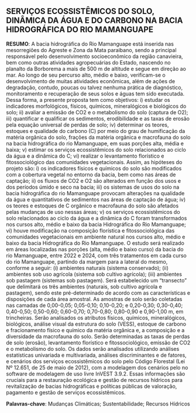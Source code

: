 
<!-- README.md is generated from README.Rmd. Please edit that file -->

## SERVIÇOS ECOSSISTÊMICOS DO SOLO, DINÂMICA DA ÁGUA E DO CARBONO NA BACIA HIDROGRÁFICA DO RIO MAMANGUAPE

**RESUMO**: A bacia hidrográfica do Rio Mamanguape está inserida nas
mesorregiões do Agreste e Zona da Mata paraibano, sendo a principal
responsável pelo desenvolvimento socioeconômico da região canavieira,
bem como outras atividades agropecuárias do Estado, nascendo no planalto
da Borborema a mais de 500 m de altitude e segue em direção ao mar. Ao
longo de seu percurso alto, médio e baixo, verificam-se o
desenvolvimento de muitas atividades econômicas, além de ações de
degradação, contudo, poucas ou talvez nenhuma prática de diagnóstico,
monitoramento e recuperação de seus solos e águas tem sido executada.
Dessa forma, a presente proposta tem como objetivos: i) estudar os
indicadores morfológicos, físicos, químicos, mineralógicos e biológicos
do solo; ii) avaliar a emissão de CO2 e o metabolismo do solo (captura
de O2); iii) quantificar e qualificar os sedimentos, erodibilidade e as
taxas de erosão pela equação universal de perdas de solo; iv) determinar
os teores, estoques e qualidade do carbono (C) por meio do grau de
humificação da matéria orgânica do solo, frações da matéria orgânica e
macrofauna do solo na bacia hidrográfica do rio Mamanguape, em suas
porções alta, média e baixa; v) estimar os serviços ecossistêmicos do
solo relacionados ao ciclo da água e a dinâmica do C; vi) realizar o
levantamento florístico e fitossociológico das comunidades
vegetacionais. Assim, as hipóteses do projeto são: i) os indicadores
físicos e químicos do solo são modificados com a cobertura vegetal no
entorno da bacia, bem como nas áreas de captação; ii) os fluxos de CO2 e
O2 são alterados em função dos usos e dos períodos úmido e seco na
bacia; iii) os sistemas de usos do solo na bacia hidrográfica do rio
Mamanguape provocam alterações na qualidade da água e quantitativos de
sedimentos nas áreas de captação de água; iv) os teores e estoques de C
orgânico e macrofauna do solo são afetados pelas mudanças de uso nessas
áreas; v) os serviços ecossistêmicos do solo relacionados ao ciclo da
água e a dinâmica do C foram transformados nos cursos alto, médio e
baixo da bacia Hidrográfica do Rio Mamanguape; vi) houve modificação na
composição florística e fitossociológica das comunidades vegetacionais
em ambiente natural nos cursos alto, médio e baixo da bacia Hidrográfica
do Rio Mamanguape. O estudo será realizado em áreas localizadas nas
porções (alta, médio e baixo curso) da bacia do rio Mamanguape, entre
2022 e 2024, com três tratamentos em cada curso do rio Mamanguape,
partindo da margem para a lateral do mesmo, conforme a seguir: (i)
ambientes naturais (sistema conservado); (ii) ambientes sob uso agrícola
(sistema sob cultivo agrícola); (iii) ambientes sob pastagem (sistemas
sob pastagem). Será estabelecido um “transecto” que delimitará os três
ambientes (naturais, sob cultivo agrícola e pastagem), sendo este
pré-determinado de acordo com as características e disposições de cada
área amostral. As amostras de solo serão coletadas nas camadas de
0,00-0,05; 0,05-0,10; 0,10-0,20; e 0,20-0,30; 0,30-0,40; 0,40-0,50;
0,50-0,60; 0,60-0,70; 0,70-0,80; 0,80-0,90 e 0,90-1,00 m, em
trincheiras. Serão analisados os atributos físicos, químicos,
mineralógicos, biológicos, análise visual da estrutura do solo (VESS),
estoque de carbono e fracionamento físico e químico da matéria orgânica
e, a composição e a diversidade da macrofauna do solo. Serão
determinadas as taxas de perdas de solo (erosão), levantamento
florístico e fitossociológico, emissão de CO2 e o metabolismo do solo.
Os dados serão analisados utilizando análises estatísticas univariada e
multivariada, análises discriminantes e de fatores, e cenários dos
serviços ecossistêmicos do solo pelo Código Florestal (Lei Nº 12.651, de
25 de maio de 2012), com a modelagem dos cenários pelo no software de
modelagem de uso livre InVEST 3.9.2. Essas informações são cruciais para
a restauração ecológica e gestão de recursos hídricos para revitalização
de bacias hidrográficas e políticas públicas de valoração, pagamento e
gestão de serviços ecossistêmicos.

**Palavras-chave**: Mudanças Climáticas; Sustentabilidade; Recursos
Hídricos
